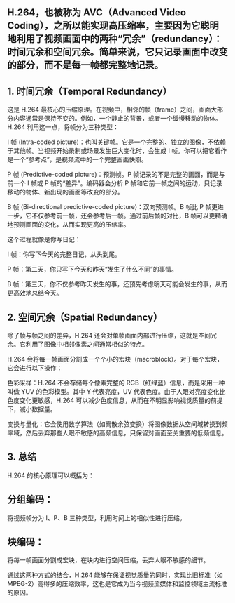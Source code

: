## H.264，也被称为 AVC（Advanced Video Coding），之所以能实现高压缩率，主要因为它聪明地利用了视频画面中的两种“冗余”（redundancy）：时间冗余和空间冗余。简单来说，它只记录画面中改变的部分，而不是每一帧都完整地记录。

## 1. 时间冗余（Temporal Redundancy）
这是 H.264 最核心的压缩原理。在视频中，相邻的帧（frame）之间，画面大部分内容通常是保持不变的。例如，一个静止的背景，或者一个缓慢移动的物体。H.264 利用这一点，将帧分为三种类型：

I 帧 (Intra-coded picture)：也叫关键帧。它是一个完整的、独立的图像，不依赖于其他帧。当视频开始录制或场景发生巨大变化时，会生成 I 帧。你可以把它看作是一个“参考点”，是视频流中的一个完整画面快照。

P 帧 (Predictive-coded picture)：预测帧。P 帧记录的不是完整的画面，而是与前一个 I 帧或 P 帧的“差异”。编码器会分析 P 帧和它前一帧之间的运动，只记录移动的物体、新出现的画面等改变的部分。

B 帧 (Bi-directional predictive-coded picture)：双向预测帧。B 帧比 P 帧更进一步，它不仅参考前一帧，还会参考后一帧。通过前后帧的对比，B 帧可以更精确地预测画面的变化，从而实现更高的压缩率。

这个过程就像是你写日记：

I 帧：你写下今天的完整日记，从头到尾。

P 帧：第二天，你只写下今天和昨天“发生了什么不同”的事情。

B 帧：第三天，你不仅参考昨天发生的事，还预先考虑明天可能会发生的事，从而更高效地总结今天。

## 2. 空间冗余（Spatial Redundancy）
除了帧与帧之间的差异，H.264 还会对单帧画面内部进行压缩，这就是空间冗余。它利用了图像中相邻像素之间通常相似的特点。

H.264 会将每一帧画面分割成一个个小的宏块（macroblock）。对于每个宏块，它会进行以下操作：

色彩采样：H.264 不会存储每个像素完整的 RGB（红绿蓝）信息，而是采用一种叫做 YUV 的色彩模型。其中 Y 代表亮度，UV 代表色度。由于人眼对亮度变化比色度变化更敏感，H.264 可以减少色度信息，从而在不明显影响视觉质量的前提下，减小数据量。

变换与量化：它会使用数学算法（如离散余弦变换）将图像数据从空间域转换到频率域，然后丢弃那些人眼不敏感的高频信息，只保留对画面至关重要的低频信息。

## 3. 总结
H.264 的核心原理可以概括为：

## 分组编码：
将视频帧分为 I、P、B 三种类型，利用时间上的相似性进行压缩。

## 块编码：
将每一帧画面分割成宏块，在块内进行空间压缩，丢弃人眼不敏感的细节。

通过这两种方式的结合，H.264 能够在保证视觉质量的同时，实现比旧标准（如 MPEG-2）高得多的压缩效率，这也是它成为当今视频流媒体和监控领域主流标准的原因。
